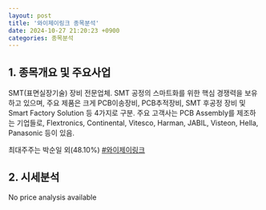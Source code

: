 ```yaml
---
layout: post
title: '와이제이링크 종목분석'
date: 2024-10-27 21:20:23 +0900
categories: 종목분석
---
```


## 1. 종목개요 및 주요사업

SMT(표면실장기술) 장비 전문업체. SMT 공정의 스마트화를 위한 핵심 경쟁력을 보유하고 있으며, 주요 제품은 크게 PCB이송장비, PCB추적장비, SMT 후공정 장비 및 Smart Factory Solution 등 4가지로 구분.  주요 고객사는  PCB Assembly를 제조하는 기업들로, Flextronics, Continental, Vitesco, Harman, JABIL, Visteon, Hella, Panasonic 등이 있음.

최대주주는 박순일 외(48.10%)
[#와이제이링크](#)

## 2. 시세분석

No price analysis available
